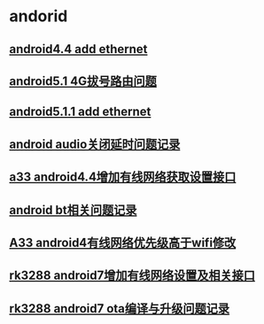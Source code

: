 # andorid

## [android4.4 add ethernet](https://github.com/hcly/docs/tree/master/android/android4.4-ethernet)

## [android5.1 4G拔号路由问题](https://github.com/hcly/docs/blob/master/android/android5.1%204G%E6%8B%94%E5%8F%B7%E8%B7%AF%E7%94%B1%E9%97%AE%E9%A2%98.md)

## [android5.1.1 add ethernet](https://github.com/hcly/docs/tree/master/android/android5.1.1-ethernet)

## [android audio关闭延时问题记录](https://github.com/hcly/docs/blob/master/android/android%20audio.md)

## [a33 android4.4增加有线网络获取设置接口](https://github.com/hcly/docs/blob/master/android/A33%20android4.4%20ethernet.md)

## [android bt相关问题记录](https://github.com/hcly/docs/blob/master/android/android%20bt.md)

## [A33 android4有线网络优先级高于wifi修改](https://github.com/hcly/docs/blob/master/android/A33%20android4%E6%9C%89%E7%BA%BF%E7%BD%91%E7%BB%9C%E4%BC%98%E5%85%88%E7%BA%A7%E4%BF%AE%E6%94%B9.md)

## [rk3288 android7增加有线网络设置及相关接口](https://github.com/hcly/docs/blob/master/android/rk3288%20android7%E5%A2%9E%E5%8A%A0%E6%9C%89%E7%BA%BF%E7%BD%91%E7%BB%9C%E8%AE%BE%E7%BD%AE%E6%8E%A5%E5%8F%A3.md)

## [rk3288 android7 ota编译与升级问题记录](https://github.com/hcly/docs/blob/master/android/rk3288%20ota%E7%BC%96%E8%AF%91%E4%B8%8E%E5%8D%87%E7%BA%A7%E9%97%AE%E9%A2%98.md)
